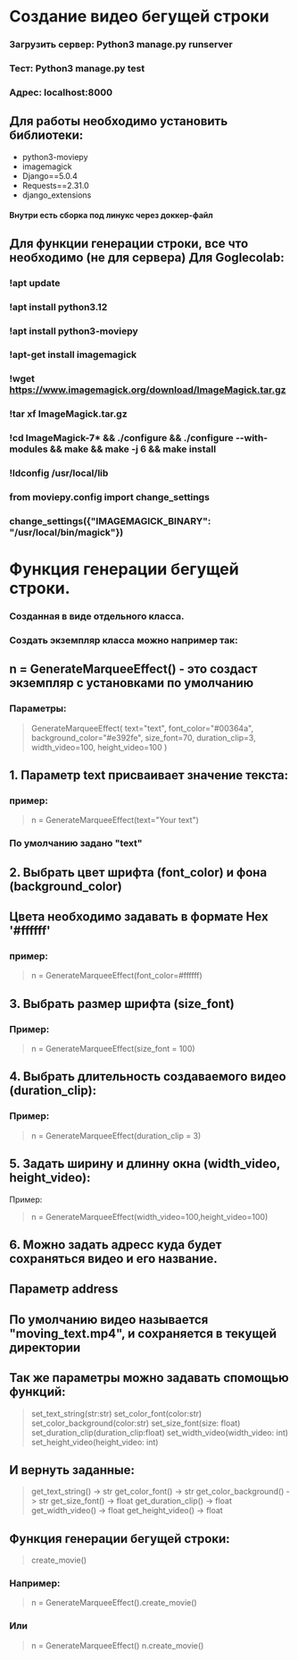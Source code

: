 # Создание видео бегущей строки

### Загрузить сервер: Python3 manage.py runserver

### Тест: Python3 manage.py test
### Адрес: localhost:8000
## Для работы необходимо установить библиотеки:
 - python3-moviepy
 - imagemagick
 - Django==5.0.4
 - Requests==2.31.0
 - django_extensions
#### Внутри есть сборка под линукс через доккер-файл
 ## Для функции генерации строки, все что необходимо (не для сервера) Для Goglecolab:
### !apt update
### !apt install python3.12
### !apt install python3-moviepy
### !apt-get install imagemagick
### !wget https://www.imagemagick.org/download/ImageMagick.tar.gz
### !tar xf ImageMagick.tar.gz 
### !cd ImageMagick-7* && ./configure && ./configure --with-modules && make && make -j 6 && make install
### !ldconfig /usr/local/lib

### from moviepy.config import change_settings
### change_settings({"IMAGEMAGICK_BINARY": "/usr/local/bin/magick"})


# Функция генерации бегущей строки.
### Созданная в виде отдельного класса.
### Создать экземпляр класса можно например так:
   ## n = GenerateMarqueeEffect() - это создаст экземпляр с установками по умолчанию
### Параметры:
> GenerateMarqueeEffect(
        text="text",
        font_color="#00364a",
        background_color="#e392fe", 
        size_font=70,
        duration_clip=3,
        width_video=100,
       height_video=100
        )
> 
## 1. Параметр text присваивает значение текста:
### пример:
>   n = GenerateMarqueeEffect(text="Your text")
> 
###    По умолчанию задано "text"
## 2. Выбрать цвет шрифта (font_color) и фона (background_color)
## Цвета необходимо задавать в формате Hex '#ffffff'
### пример:
>  n = GenerateMarqueeEffect(font_color=#ffffff)
> 
## 3. Выбрать размер шрифта (size_font)
### Пример:
> n = GenerateMarqueeEffect(size_font = 100)
> 
## 4. Выбрать длительность создаваемого видео (duration_clip):
### Пример:
> n = GenerateMarqueeEffect(duration_clip = 3)
> 
## 5. Задать ширину и длинну окна (width_video, height_video):
Пример:
> n = GenerateMarqueeEffect(width_video=100,height_video=100)
> 
## 6. Можно задать адресс куда будет сохраняться видео и его название. 
## Параметр address
## По умолчанию видео называется "moving_text.mp4", и сохраняется в текущей директории
## Так же параметры можно задавать спомощью функций:
>    set_text_string(str:str)
>    set_color_font(color:str)
>    set_color_background(color:str)
>    set_size_font(size: float)
>    set_duration_clip(duration_clip:float)
>    set_width_video(width_video: int)
>    set_height_video(height_video: int)
> 
## И вернуть заданные:
>    get_text_string() -> str
>    get_color_font() -> str
>    get_color_background() -> str
>    get_size_font() -> float
>    get_duration_clip() -> float
>    get_width_video() -> float
>    get_height_video() -> float
> 
## Функция генерации бегущей строки:    
>    create_movie()
> 
### Например:
>    n = GenerateMarqueeEffect().create_movie()
> 
### Или
>    n = GenerateMarqueeEffect()
>    n.create_movie()

